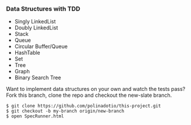 ### Data Structures with TDD

- Singly LinkedList
- Doubly LinkedList
- Stack
- Queue
- Circular Buffer/Queue
- HashTable
- Set
- Tree
- Graph
- Binary Search Tree

Want to implement data structures on your own and watch the tests pass? Fork this branch, clone the repo and checkout the new-slate branch.

```
$ git clone https://github.com/polinadotio/this-project.git
$ git checkout -b my-branch origin/new-branch
$ open SpecRunner.html
```
